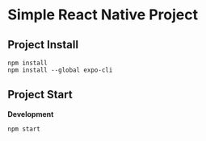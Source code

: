 # Simple React Native Project

## Project Install

    npm install
    npm install --global expo-cli
    
## Project Start

**Development**

    npm start
